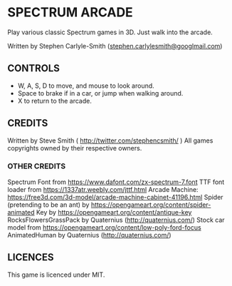 # SPECTRUM ARCADE

Play various classic Spectrum games in 3D.  Just walk into the arcade.

Written by Stephen Carlyle-Smith (stephen.carlylesmith@googlmail.com)

## CONTROLS
* W, A, S, D to move, and mouse to look around.
* Space to brake if in a car, or jump when walking around.
* X to return to the arcade.


## CREDITS
Written by Steve Smith ( http://twitter.com/stephencsmith/ )
All games copyrights owned by their respective owners.


### OTHER CREDITS
Spectrum Font from https://www.dafont.com/zx-spectrum-7.font
TTF font loader from https://1337atr.weebly.com/jttf.html
Arcade Machine: https://free3d.com/3d-model/arcade-machine-cabinet-41196.html
Spider (pretending to be an ant) by https://opengameart.org/content/spider-animated
Key by https://opengameart.org/content/antique-key
RocksFlowersGrassPack by Quaternius (http://quaternius.com/)
Stock car model from https://opengameart.org/content/low-poly-ford-focus
AnimatedHuman by Quaternius (http://quaternius.com/)


## LICENCES
This game is licenced under MIT.
